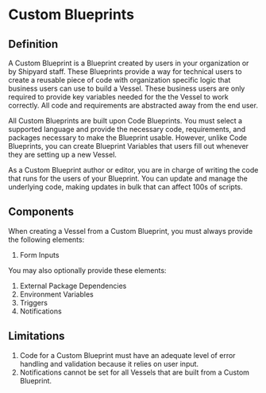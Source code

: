 # Custom Blueprints

## Definition

A Custom Blueprint is a Blueprint created by users in your organization or by Shipyard staff. These Blueprints provide a way for technical users to create a reusable piece of code with organization specific logic that business users can use to build a Vessel. These business users are only required to provide key variables needed for the the Vessel to work correctly. All code and requirements are abstracted away from the end user.

All Custom Blueprints are built upon Code Blueprints. You must select a supported language and provide the necessary code, requirements, and packages necessary to make the Blueprint usable. However, unlike Code Blueprints, you can create Blueprint Variables that users fill out whenever they are setting up a new Vessel. 

As a Custom Blueprint author or editor, you are in charge of writing the code that runs for the users of your Blueprint. You can update and manage the underlying code, making updates in bulk that can affect 100s of scripts.

## Components

When creating a Vessel from a Custom Blueprint, you must always provide the following elements:

1. Form Inputs

You may also optionally provide these elements:

1. External Package Dependencies
2. Environment Variables
3. Triggers
4. Notifications

## Limitations

1. Code for a Custom Blueprint must have an adequate level of error handling and validation because it relies on user input.
2. Notifications cannot be set for all Vessels that are built from a Custom Blueprint.

